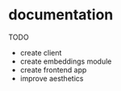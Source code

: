 # documentation

TODO
* create client
* create embeddings module
* create frontend app
* improve aesthetics